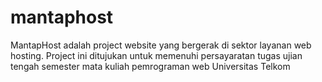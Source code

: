 # mantaphost
MantapHost adalah project website yang bergerak di sektor layanan web hosting. Project ini ditujukan untuk memenuhi persayaratan tugas ujian tengah semester mata kuliah pemrograman web Universitas Telkom
